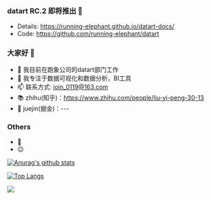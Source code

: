### datart RC.2 即将推出 🚀

- Details: https://running-elephant.github.io/datart-docs/
- Code: https://github.com/running-elephant/datart


### 大家好 👋

- 🔭 我目前在跑象公司的datart部门工作
- 🌱 我专注于数据可视化和数据分析，BI工具
- 📫 联系方式: join_0119@163.com
- 📚 zhihu(知乎)：https://www.zhihu.com/people/liu-yi-peng-30-13
- 💬 juejin(掘金)：---

### Others

- 🤔 
- 😉 

[![Anurag's github stats](https://github-readme-stats.vercel.app/api?username=lyp000119&theme=dracula)](https://github.com/anuraghazra/github-readme-stats)

[![Top Langs](https://github-readme-stats.vercel.app/api/top-langs/?username=lyp000119&layout=compact)](https://github.com/anuraghazra/github-readme-stats)
<div><img src="https://visitor-badge.glitch.me/badge?page_id=lyp000119" /></div>
